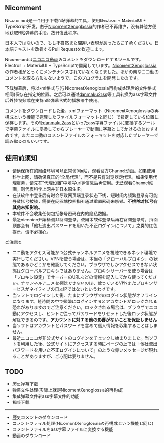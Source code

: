 ## Nicomment

Nicomment是一个用于下载N站弹幕的工具，使用Electron + MaterialUI + TypeScript开发。由于[NicomentXenoglossia](http://xeno.grrr.jp)的作者已不再维护，没有其他方便地获取N站弹幕的手段，故开发此程序。

日本人ではないので、もし不自然また間違い表現があったらご了承ください。日本語テキストを改善するPull Requestを歓迎します。

Nicommentは[ニコニコ動画](http://www.nicovideo.jp)のコメントをダウンロードするツールです。Electron + MaterialUI + TypeScriptで開発しています。[NicomentXenoglossia](http://xeno.grrr.jp)の作者様がとっくにメンテナンスされていなくなりました。ほかの楽なニコ動のコメントを取る方法もないようで、このプログラムを開発したのです。

下载弹幕后，将以xml格式与(与NicomentXenoglossia再构成处理后的文件格式相同)保存在指定的位置。之后可以通过[danmaku2ass](https://github.com/m13253/danmaku2ass)等工具转换为ass字幕文件后外挂视频或在支持n站弹幕格式的播放器中使用。

コメントをダウンロードした後、xmlフォーマット（NicomentXenoglossiaの再構成という機能で処理したファイルフォーマットと同じ）で指定している位置に保存します。その後[danmaku2ass](https://github.com/m13253/danmaku2ass)といったass字幕ファイルに変換するツールで字幕ファイルに変換してからプレーヤーで動画に字幕としてかけるのはおすすめです。またニコ動のコメントファイルのフォーマットを対応したプレーヤーで読み取るのもいいです。

## 使用前须知

* 请确保所在的网络环境可以正常访问n站，观看官方Channel动画。如果使用科学上网，请确保真正的“全局代理”，而不是只有浏览器走代理。如果使用代理服务，请先在“代理设置”中填写url等信息后再使用。无法观看Channel动画，则代表科学上网并非日本原生IP。
* 在该软件中登录后有时会导致网页端登录状态下线，短时间内频繁登录有可能导致帐号被锁，需要在网页端按照指引通过重置密码来解锁。**不排除对帐号有其他未知影响。**
* 本软件不会收集任何包括帐号密码在内的隐私数据。
* 最近niconico开始检测非官网登录，使用本软件登录后再在官网登录时，页面顶部会有「他社流出パスワードを用いた不正ログインについて」之类的红色提示，请不必担心。

ご注意を

* ニコ動をアクセス可能かつ公式チャンネルアニメを視聴できるネット環境で実行してください。VPNを使う場合は、本当の「グローバルプロキシ」の状態であるかどうかを確認してください。ブラウザでしかアクセスできない状態はグローバルプロキシではありません。プロキシサーバーを使う場合は「プロキシ設定」でサーバーのURLなどの情報を記入してから使ってください。チャンネルアニメを視聴できないのは、使っているVPNまたプロキシサービスがネイティブの日本IPではないというわけです。
* 当ソフトでログインした後、たまにブラウザでのログイン状態がオフラインになります。短時間の中で頻繁にログインするとアカウントがロックされる恐れがありますのでご注意ください。ロックされる場合は、ブラウザでニコ動にアクセスし、ヒントに従ってパスワードをリセットした後ロック状態が解除できるのです。**アカウントに対する他の影響がないことを保証しません**
* 当ソフトはアカウントとパスワードを含めて個人情報を収集することはしません。
* 最近ニコニコが非公式サイトのログインをチェックし始まりました。当ソフトを利用した後、公式サイトにアクセスする時にページの上では「他社流出パスワードを用いた不正ログインについて」のような赤いメッセージが現れることがありますが、ご心配は要りません。

## TODO

* 历史弹幕下载
* 弹幕文件处理(实际上就是NicomentXenoglossia的再构成)
* 集成弹幕文件转ass字幕文件的功能
* 视频下载

---

* 歴史コメントのダウンロード
* コメントファイル処理(NicomentXenoglossiaの再構成という機能と同じ)
* コメントファイルをass字幕ファイルに変換する機能
* 動画のダウンロード

